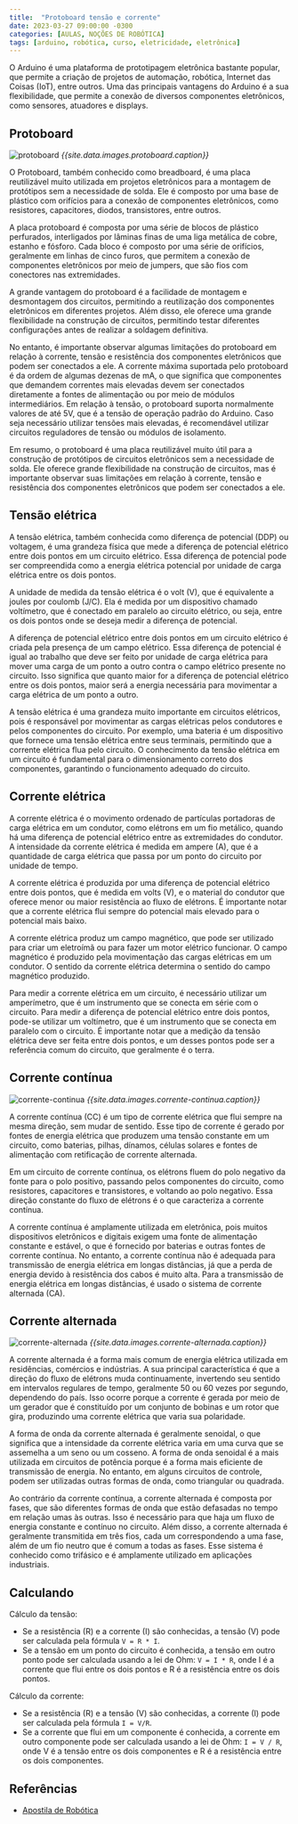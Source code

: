 ```yaml
---
title:  "Protoboard tensão e corrente"
date: 2023-03-27 09:00:00 -0300
categories: [AULAS, NOÇÕES DE ROBÓTICA]
tags: [arduino, robótica, curso, eletricidade, eletrônica]
---
```

O Arduino é uma plataforma de prototipagem eletrônica bastante popular, que permite a criação de projetos de automação, robótica, Internet das Coisas (IoT), entre outros. Uma das principais vantagens do Arduino é a sua flexibilidade, que permite a conexão de diversos componentes eletrônicos, como sensores, atuadores e displays.

## Protoboard

![protoboard]({{site.data.images.protoboard.link}})
_{{site.data.images.protoboard.caption}}_

O Protoboard, também conhecido como breadboard, é uma placa reutilizável muito utilizada em projetos eletrônicos para a montagem de protótipos sem a necessidade de solda. Ele é composto por uma base de plástico com orifícios para a conexão de componentes eletrônicos, como resistores, capacitores, diodos, transistores, entre outros.

A placa protoboard é composta por uma série de blocos de plástico perfurados, interligados por lâminas finas de uma liga metálica de cobre, estanho e fósforo. Cada bloco é composto por uma série de orifícios, geralmente em linhas de cinco furos, que permitem a conexão de componentes eletrônicos por meio de jumpers, que são fios com conectores nas extremidades.

A grande vantagem do protoboard é a facilidade de montagem e desmontagem dos circuitos, permitindo a reutilização dos componentes eletrônicos em diferentes projetos. Além disso, ele oferece uma grande flexibilidade na construção de circuitos, permitindo testar diferentes configurações antes de realizar a soldagem definitiva.

No entanto, é importante observar algumas limitações do protoboard em relação à corrente, tensão e resistência dos componentes eletrônicos que podem ser conectados a ele. A corrente máxima suportada pelo protoboard é da ordem de algumas dezenas de mA, o que significa que componentes que demandem correntes mais elevadas devem ser conectados diretamente a fontes de alimentação ou por meio de módulos intermediários. Em relação à tensão, o protoboard suporta normalmente valores de até 5V, que é a tensão de operação padrão do Arduino. Caso seja necessário utilizar tensões mais elevadas, é recomendável utilizar circuitos reguladores de tensão ou módulos de isolamento.

Em resumo, o protoboard é uma placa reutilizável muito útil para a construção de protótipos de circuitos eletrônicos sem a necessidade de solda. Ele oferece grande flexibilidade na construção de circuitos, mas é importante observar suas limitações em relação à corrente, tensão e resistência dos componentes eletrônicos que podem ser conectados a ele.

## Tensão elétrica

A tensão elétrica, também conhecida como diferença de potencial (DDP) ou voltagem, é uma grandeza física que mede a diferença de potencial elétrico entre dois pontos em um circuito elétrico. Essa diferença de potencial pode ser compreendida como a energia elétrica potencial por unidade de carga elétrica entre os dois pontos.

A unidade de medida da tensão elétrica é o volt (V), que é equivalente a joules por coulomb (J/C). Ela é medida por um dispositivo chamado voltímetro, que é conectado em paralelo ao circuito elétrico, ou seja, entre os dois pontos onde se deseja medir a diferença de potencial.

A diferença de potencial elétrico entre dois pontos em um circuito elétrico é criada pela presença de um campo elétrico. Essa diferença de potencial é igual ao trabalho que deve ser feito por unidade de carga elétrica para mover uma carga de um ponto a outro contra o campo elétrico presente no circuito. Isso significa que quanto maior for a diferença de potencial elétrico entre os dois pontos, maior será a energia necessária para movimentar a carga elétrica de um ponto a outro.

A tensão elétrica é uma grandeza muito importante em circuitos elétricos, pois é responsável por movimentar as cargas elétricas pelos condutores e pelos componentes do circuito. Por exemplo, uma bateria é um dispositivo que fornece uma tensão elétrica entre seus terminais, permitindo que a corrente elétrica flua pelo circuito. O conhecimento da tensão elétrica em um circuito é fundamental para o dimensionamento correto dos componentes, garantindo o funcionamento adequado do circuito.

## Corrente elétrica

A corrente elétrica é o movimento ordenado de partículas portadoras de carga elétrica em um condutor, como elétrons em um fio metálico, quando há uma diferença de potencial elétrico entre as extremidades do condutor. A intensidade da corrente elétrica é medida em ampere (A), que é a quantidade de carga elétrica que passa por um ponto do circuito por unidade de tempo.

A corrente elétrica é produzida por uma diferença de potencial elétrico entre dois pontos, que é medida em volts (V), e o material do condutor que oferece menor ou maior resistência ao fluxo de elétrons. É importante notar que a corrente elétrica flui sempre do potencial mais elevado para o potencial mais baixo.

A corrente elétrica produz um campo magnético, que pode ser utilizado para criar um eletroímã ou para fazer um motor elétrico funcionar. O campo magnético é produzido pela movimentação das cargas elétricas em um condutor. O sentido da corrente elétrica determina o sentido do campo magnético produzido.

Para medir a corrente elétrica em um circuito, é necessário utilizar um amperímetro, que é um instrumento que se conecta em série com o circuito. Para medir a diferença de potencial elétrico entre dois pontos, pode-se utilizar um voltímetro, que é um instrumento que se conecta em paralelo com o circuito. É importante notar que a medição da tensão elétrica deve ser feita entre dois pontos, e um desses pontos pode ser a referência comum do circuito, que geralmente é o terra.

## Corrente contínua

![corrente-continua]({{site.data.images.corrente-continua.link}})
_{{site.data.images.corrente-continua.caption}}_

A corrente contínua (CC) é um tipo de corrente elétrica que flui sempre na mesma direção, sem mudar de sentido. Esse tipo de corrente é gerado por fontes de energia elétrica que produzem uma tensão constante em um circuito, como baterias, pilhas, dínamos, células solares e fontes de alimentação com retificação de corrente alternada.

Em um circuito de corrente contínua, os elétrons fluem do polo negativo da fonte para o polo positivo, passando pelos componentes do circuito, como resistores, capacitores e transistores, e voltando ao polo negativo. Essa direção constante do fluxo de elétrons é o que caracteriza a corrente contínua.

A corrente contínua é amplamente utilizada em eletrônica, pois muitos dispositivos eletrônicos e digitais exigem uma fonte de alimentação constante e estável, o que é fornecido por baterias e outras fontes de corrente contínua. No entanto, a corrente contínua não é adequada para transmissão de energia elétrica em longas distâncias, já que a perda de energia devido à resistência dos cabos é muito alta. Para a transmissão de energia elétrica em longas distâncias, é usado o sistema de corrente alternada (CA).

## Corrente alternada

![corrente-alternada]({{site.data.images.corrente-alternada.link}})
_{{site.data.images.corrente-alternada.caption}}_

A corrente alternada é a forma mais comum de energia elétrica utilizada em residências, comércios e indústrias. A sua principal característica é que a direção do fluxo de elétrons muda continuamente, invertendo seu sentido em intervalos regulares de tempo, geralmente 50 ou 60 vezes por segundo, dependendo do país. Isso ocorre porque a corrente é gerada por meio de um gerador que é constituído por um conjunto de bobinas e um rotor que gira, produzindo uma corrente elétrica que varia sua polaridade.

A forma de onda da corrente alternada é geralmente senoidal, o que significa que a intensidade da corrente elétrica varia em uma curva que se assemelha a um seno ou um cosseno. A forma de onda senoidal é a mais utilizada em circuitos de potência porque é a forma mais eficiente de transmissão de energia. No entanto, em alguns circuitos de controle, podem ser utilizadas outras formas de onda, como triangular ou quadrada.

Ao contrário da corrente contínua, a corrente alternada é composta por fases, que são diferentes formas de onda que estão defasadas no tempo em relação umas às outras. Isso é necessário para que haja um fluxo de energia constante e contínuo no circuito. Além disso, a corrente alternada é geralmente transmitida em três fios, cada um correspondendo a uma fase, além de um fio neutro que é comum a todas as fases. Esse sistema é conhecido como trifásico e é amplamente utilizado em aplicações industriais.

## Calculando

Cálculo da tensão:

- Se a resistência (R) e a corrente (I) são conhecidas, a tensão (V) pode ser calculada pela fórmula `V = R * I`.
- Se a tensão em um ponto do circuito é conhecida, a tensão em outro ponto pode ser calculada usando a lei de Ohm: `V = I * R`, onde I é a corrente que flui entre os dois pontos e R é a resistência entre os dois pontos.

Cálculo da corrente:

- Se a resistência (R) e a tensão (V) são conhecidas, a corrente (I) pode ser calculada pela fórmula `I = V/R`.
- Se a corrente que flui em um componente é conhecida, a corrente em outro componente pode ser calculada usando a lei de Ohm: `I = V / R`, onde V é a tensão entre os dois componentes e R é a resistência entre os dois componentes.

## Referências

- [Apostila de Robótica]({{site.data.references.apostilas.informatica[3].link}})

